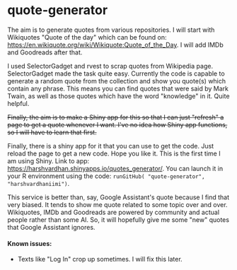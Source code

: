 # quote-generator
The aim is to generate quotes from various repositories. I will start with Wikiquotes "Quote of the day" which can be found on: https://en.wikiquote.org/wiki/Wikiquote:Quote_of_the_Day. I will add IMDb and Goodreads after that. 

I used SelectorGadget and rvest to scrap quotes from Wikipedia page. SelectorGadget made the task quite easy. Currently the code is capable to generate a random quote from the collection and show you quote(s) which contain any phrase. This means you can find quotes that were said by Mark Twain, as well as those quotes which have the word "knowledge" in it. Quite helpful.

~~Finally, the aim is to make a Shiny app for this so that I can just "refresh" a page to get a quote whenever I want. I've no idea how Shiny app functions, so I will have to learn that first.~~

Finally, there is a shiny app for it that you can use to get the code. Just reload the page to get a new code. Hope you like it. This is the first time I am using Shiny. Link to app: https://harshvardhan.shinyapps.io/quotes_generator/.
You can launch it in your R environment using the code: `runGitHub( "quote-generator", "harshvardhaniimi")`.

This service is better than, say, Google Assistant's quote because I find that very biased. It tends to show me quote related to some topic over and over. Wikiquotes, IMDb and Goodreads are powered by community and actual people rather than some AI. So, it will hopefully give me some "new" quotes that Google Assistant ignores.


#### Known issues: 
- Texts like "Log In" crop up sometimes. I will fix this later.
